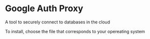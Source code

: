 # Google Auth Proxy 

A tool to securely connect to databases in the cloud

To install, choose the file that corresponds to your opereating system